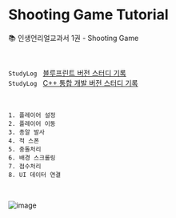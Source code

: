 # Shooting Game Tutorial
📚 인생언리얼교과서 1권 - Shooting Game

<br>

`StudyLog` &nbsp; [블루프린트 버전 스터디 기록](https://velog.io/@xaesu/UE4-3)
<br>
`StudyLog` &nbsp; [C++ 통합 개발 버전 스터디 기록](https://velog.io/@xaesu/UE4-9)

<br>

```
1. 플레이어 설정
2. 플레이어 이동
3. 총알 발사
4. 적 스폰
5. 충돌처리
6. 배경 스크롤링
7. 점수처리
8. UI 데이터 연결
```
  
<br>

![image](https://github.com/xaesu/UE4-ShootingTutorial/assets/133942666/09a8cb52-fe08-4c9a-8225-53fb01d73d80)
